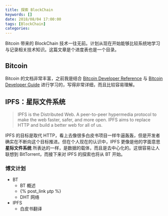 ```yaml
---
title: 探索 BlockChain
keywords: []
date: 2018/08/04 17:00:00
tags: [BlockChain]
categories:
---
```

Bitcoin 带来的 BlockChain 技术一往无前。计划从现在开始能够比较系统地学习与记录相关技术知识。这篇文章是个进度表也是一个目录。
<!-- more -->
## Bitcoin
Bitcoin 的文档非常丰富，之前我是结合 [Bitcoin Developer Reference](https://bitcoin.org/en/developer-reference) 与 [Bitcoin Developer Guide](https://bitcoin.org/en/developer-guide) 进行学习的，写得非常详细，而且比较容易理解。

## IPFS：星际文件系统 
> IPFS is the Distributed Web. 
> A peer-to-peer hypermedia protocol to make the web faster, safer, and more open.
> IPFS aims to replace HTTP and build a better web for all of us.

IPFS 的目标是取代 HTTP，看上去像很多白皮书项目一样牛逼轰轰，但是开发者确实在不断向这个目标推进。但在个人现在的认识中，IPFS 更像是他的字面意思 **星际文件系统** 所表达的一样，是数据的载体，而且是去中心化的。这很容易让人联想到 BitTorrent，而接下来对 IPFS 的探索也将从 BT 开始。

### 博文计划
 - BT
    - BT 概述
    - {% post_link µtp %}
    - DHT 网络
 - IPFS
    - 白皮书翻译